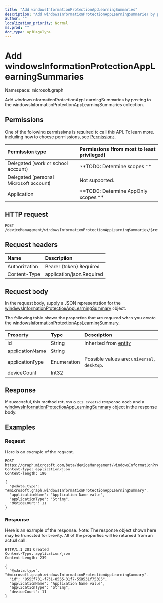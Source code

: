 ```yaml
---
title: "Add windowsInformationProtectionAppLearningSummaries"
description: "Add windowsInformationProtectionAppLearningSummaries by posting to the windowsInformationProtectionAppLearningSummaries collection."
author: ""
localization_priority: Normal
ms.prod: ""
doc_type: apiPageType
---
```


# Add windowsInformationProtectionAppLearningSummaries

Namespace: microsoft.graph

Add windowsInformationProtectionAppLearningSummaries by posting to the windowsInformationProtectionAppLearningSummaries collection.

## Permissions
One of the following permissions is required to call this API. To learn more, including how to choose permissions, see [Permissions](/concepts/permissions-reference.md).

|Permission type|Permissions (from most to least privileged)|
|:---|:---|
|Delegated (work or school account)|**TODO: Determine scopes **|
|Delegated (personal Microsoft account)|Not supported.|
|Application|**TODO: Determine AppOnly scopes **|

## HTTP request
<!-- {
  "blockType": "ignored"
}
-->
``` http
POST /deviceManagement/windowsInformationProtectionAppLearningSummaries/$ref
```

## Request headers
|Name|Description|
|:---|:---|
|Authorization|Bearer {token}.Required|
|Content-Type|application/json.Required|

## Request body
In the request body, supply a JSON representation for the [windowsInformationProtectionAppLearningSummary](../resources/windowsinformationprotectionapplearningsummary.md) object.

The following table shows the properties that are required when you create the [windowsInformationProtectionAppLearningSummary](../resources/windowsinformationprotectionapplearningsummary.md).

|Property|Type|Description|
|:---|:---|:---|
|id|String| Inherited from [entity](../resources/entity.md)|
|applicationName|String||
|applicationType|Enumeration| Possible values are: `universal`, `desktop`.|
|deviceCount|Int32||



## Response
If successful, this method returns a `201 Created` response code and a [windowsInformationProtectionAppLearningSummary](../resources/windowsinformationprotectionapplearningsummary.md) object in the response body.

## Examples

### Request
Here is an example of the request.
<!-- {
  "blockType": "request",
  "name": "create_windowsinformationprotectionapplearningsummary_from_"
}
-->
``` http
POST https://graph.microsoft.com/beta/deviceManagement/windowsInformationProtectionAppLearningSummaries
Content-type: application/json
Content-length: 190

{
  "@odata.type": "#microsoft.graph.windowsInformationProtectionAppLearningSummary",
  "applicationName": "Application Name value",
  "applicationType": "String",
  "deviceCount": 11
}
```

### Response
Here is an example of the response. Note: The response object shown here may be truncated for brevity. All of the properties will be returned from an actual call.
<!-- {
  "blockType": "response",
  "truncated": true,
  "@odata.type": "microsoft.graph.windowsinformationprotectionapplearningsummary"
}
-->
``` http
HTTP/1.1 201 Created
Content-Type: application/json
Content-Length: 239

{
  "@odata.type": "#microsoft.graph.windowsInformationProtectionAppLearningSummary",
  "id": "8555f731-f731-8555-31f7-558531f75585",
  "applicationName": "Application Name value",
  "applicationType": "String",
  "deviceCount": 11
}
```

